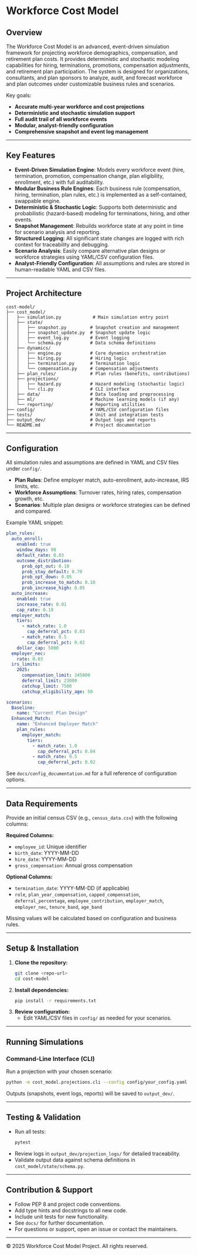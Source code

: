# Workforce Cost Model

## Overview

The Workforce Cost Model is an advanced, event-driven simulation framework for projecting workforce demographics, compensation, and retirement plan costs. It provides deterministic and stochastic modeling capabilities for hiring, terminations, promotions, compensation adjustments, and retirement plan participation. The system is designed for organizations, consultants, and plan sponsors to analyze, audit, and forecast workforce and plan outcomes under customizable business rules and scenarios.

Key goals:
- **Accurate multi-year workforce and cost projections**
- **Deterministic and stochastic simulation support**
- **Full audit trail of all workforce events**
- **Modular, analyst-friendly configuration**
- **Comprehensive snapshot and event log management**

---

## Key Features

- **Event-Driven Simulation Engine**: Models every workforce event (hire, termination, promotion, compensation change, plan eligibility, enrollment, etc.) with full auditability.
- **Modular Business Rule Engines**: Each business rule (compensation, hiring, termination, plan rules, etc.) is implemented as a self-contained, swappable engine.
- **Deterministic & Stochastic Logic**: Supports both deterministic and probabilistic (hazard-based) modeling for terminations, hiring, and other events.
- **Snapshot Management**: Rebuilds workforce state at any point in time for scenario analysis and reporting.
- **Structured Logging**: All significant state changes are logged with rich context for traceability and debugging.
- **Scenario Analysis**: Easily compare alternative plan designs or workforce strategies using YAML/CSV configuration files.
- **Analyst-Friendly Configuration**: All assumptions and rules are stored in human-readable YAML and CSV files.

---

## Project Architecture

```
cost-model/
├── cost_model/
│   ├── simulation.py            # Main simulation entry point
│   ├── state/
│   │   ├── snapshot.py         # Snapshot creation and management
│   │   ├── snapshot_update.py  # Snapshot update logic
│   │   ├── event_log.py        # Event logging
│   │   └── schema.py           # Data schema definitions
│   ├── dynamics/
│   │   ├── engine.py           # Core dynamics orchestration
│   │   ├── hiring.py           # Hiring logic
│   │   ├── termination.py      # Termination logic
│   │   └── compensation.py     # Compensation adjustments
│   ├── plan_rules/             # Plan rules (benefits, contributions)
│   ├── projections/
│   │   ├── hazard.py           # Hazard modeling (stochastic logic)
│   │   └── cli.py              # CLI interface
│   ├── data/                   # Data loading and preprocessing
│   ├── ml/                     # Machine learning models (if any)
│   └── reporting/              # Reporting utilities
├── config/                     # YAML/CSV configuration files
├── tests/                      # Unit and integration tests
├── output_dev/                 # Output logs and reports
└── README.md                   # Project documentation
```

---

## Configuration

All simulation rules and assumptions are defined in YAML and CSV files under `config/`.

- **Plan Rules**: Define employer match, auto-enrollment, auto-increase, IRS limits, etc.
- **Workforce Assumptions**: Turnover rates, hiring rates, compensation growth, etc.
- **Scenarios**: Multiple plan designs or workforce strategies can be defined and compared.

Example YAML snippet:
```yaml
plan_rules:
  auto_enroll:
    enabled: true
    window_days: 90
    default_rate: 0.03
    outcome_distribution:
      prob_opt_out: 0.10
      prob_stay_default: 0.70
      prob_opt_down: 0.05
      prob_increase_to_match: 0.10
      prob_increase_high: 0.05
  auto_increase:
    enabled: true
    increase_rate: 0.01
    cap_rate: 0.10
  employer_match:
    tiers:
      - match_rate: 1.0
        cap_deferral_pct: 0.03
      - match_rate: 0.5
        cap_deferral_pct: 0.02
    dollar_cap: 5000
  employer_nec:
    rate: 0.03
  irs_limits:
    2025:
      compensation_limit: 345000
      deferral_limit: 23000
      catchup_limit: 7500
      catchup_eligibility_age: 50

scenarios:
  Baseline:
    name: "Current Plan Design"
  Enhanced_Match:
    name: "Enhanced Employer Match"
    plan_rules:
      employer_match:
        tiers:
          - match_rate: 1.0
            cap_deferral_pct: 0.04
          - match_rate: 0.5
            cap_deferral_pct: 0.02
```
See `docs/config_documentation.md` for a full reference of configuration options.

---

## Data Requirements

Provide an initial census CSV (e.g., `census_data.csv`) with the following columns:

**Required Columns:**
- `employee_id`: Unique identifier
- `birth_date`: YYYY-MM-DD
- `hire_date`: YYYY-MM-DD
- `gross_compensation`: Annual gross compensation

**Optional Columns:**
- `termination_date`: YYYY-MM-DD (if applicable)
- `role`, `plan_year_compensation`, `capped_compensation`, `deferral_percentage`, `employee_contribution`, `employer_match`, `employer_nec`, `tenure_band`, `age_band`

Missing values will be calculated based on configuration and business rules.

---

## Setup & Installation

1. **Clone the repository:**
   ```bash
   git clone <repo-url>
   cd cost-model
   ```
2. **Install dependencies:**
   ```bash
   pip install -r requirements.txt
   ```
3. **Review configuration:**
   - Edit YAML/CSV files in `config/` as needed for your scenarios.

---

## Running Simulations

### Command-Line Interface (CLI)

Run a projection with your chosen scenario:
```bash
python -m cost_model.projections.cli --config config/your_config.yaml --scenario Baseline
```

Outputs (snapshots, event logs, reports) will be saved to `output_dev/`.

---

## Testing & Validation

- Run all tests:
  ```bash
  pytest
  ```
- Review logs in `output_dev/projection_logs/` for detailed traceability.
- Validate output data against schema definitions in `cost_model/state/schema.py`.

---

## Contribution & Support

- Follow PEP 8 and project code conventions.
- Add type hints and docstrings to all new code.
- Include unit tests for new functionality.
- See `docs/` for further documentation.
- For questions or support, open an issue or contact the maintainers.

---

© 2025 Workforce Cost Model Project. All rights reserved.
